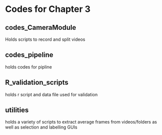 # Codes for Chapter 3

## codes_CameraModule
Holds scripts to record and split videos

## codes_pipeline
holds codes for pipline

## R_validation_scripts
holds r script and data file used for validation

## utilities
holds a variety of scripts to extract average frames from videos/folders as well as selection and labelling GUIs
